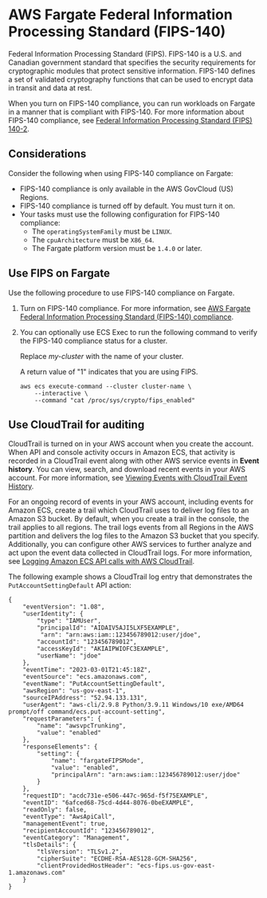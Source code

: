 # AWS Fargate Federal Information Processing Standard \(FIPS\-140\)<a name="ecs-fips-compliance"></a>

Federal Information Processing Standard \(FIPS\)\. FIPS\-140 is a U\.S\. and Canadian government standard that specifies the security requirements for cryptographic modules that protect sensitive information\. FIPS\-140 defines a set of validated cryptography functions that can be used to encrypt data in transit and data at rest\. 

When you turn on FIPS\-140 compliance, you can run workloads on Fargate in a manner that is compliant with FIPS\-140\. For more information about FIPS\-140 compliance, see [Federal Information Processing Standard \(FIPS\) 140\-2](https://aws.amazon.com/compliance/fips/)\.

## Considerations<a name="fips-considerations"></a>

Consider the following when using FIPS\-140 compliance on Fargate:
+ FIPS\-140 compliance is only available in the AWS GovCloud \(US\) Regions\.
+ FIPS\-140 compliance is turned off by default\. You must turn it on\.
+ Your tasks must use the following configuration for FIPS\-140 compliance:
  + The `operatingSystemFamily` must be `LINUX`\.
  + The `cpuArchitecture` must be `X86_64`\. 
  + The Fargate platform version must be `1.4.0` or later\.

## Use FIPS on Fargate<a name="use-fips"></a>

Use the following procedure to use FIPS\-140 compliance on Fargate\.

1. Turn on FIPS\-140 compliance\. For more information, see [AWS Fargate Federal Information Processing Standard \(FIPS\-140\) compliance](ecs-account-settings.md#fips-setting)\.

1. You can optionally use ECS Exec to run the following command to verify the FIPS\-140 compliance status for a cluster\.

   Replace *my\-cluster* with the name of your cluster\.

   A return value of "1" indicates that you are using FIPS\.

   ```
   aws ecs execute-command --cluster cluster-name \
       --interactive \
       --command "cat /proc/sys/crypto/fips_enabled"
   ```

## Use CloudTrail for auditing<a name="fips-cloud-trail"></a>

CloudTrail is turned on in your AWS account when you create the account\. When API and console activity occurs in Amazon ECS, that activity is recorded in a CloudTrail event along with other AWS service events in **Event history**\. You can view, search, and download recent events in your AWS account\. For more information, see [Viewing Events with CloudTrail Event History](https://docs.aws.amazon.com/awscloudtrail/latest/userguide/view-cloudtrail-events.html)\. 

For an ongoing record of events in your AWS account, including events for Amazon ECS, create a trail which CloudTrail uses to deliver log files to an Amazon S3 bucket\. By default, when you create a trail in the console, the trail applies to all regions\. The trail logs events from all Regions in the AWS partition and delivers the log files to the Amazon S3 bucket that you specify\. Additionally, you can configure other AWS services to further analyze and act upon the event data collected in CloudTrail logs\. For more information, see [Logging Amazon ECS API calls with AWS CloudTrail](logging-using-cloudtrail.md)\.

The following example shows a CloudTrail log entry that demonstrates the `PutAccountSettingDefault` API action:

```
{
    "eventVersion": "1.08",
    "userIdentity": {
        "type": "IAMUser",
        "principalId": "AIDAIV5AJI5LXF5EXAMPLE",
         "arn": "arn:aws:iam::123456789012:user/jdoe",
        "accountId": "123456789012",
        "accessKeyId": "AKIAIPWIOFC3EXAMPLE",
        "userName": "jdoe"
    },
    "eventTime": "2023-03-01T21:45:18Z",
    "eventSource": "ecs.amazonaws.com",
    "eventName": "PutAccountSettingDefault",
    "awsRegion": "us-gov-east-1",
    "sourceIPAddress": "52.94.133.131",
    "userAgent": "aws-cli/2.9.8 Python/3.9.11 Windows/10 exe/AMD64 prompt/off command/ecs.put-account-setting",
    "requestParameters": {
        "name": "awsvpcTrunking",
        "value": "enabled"
    },
    "responseElements": {
        "setting": {
            "name": "fargateFIPSMode",
            "value": "enabled",
            "principalArn": "arn:aws:iam::123456789012:user/jdoe"
        }
    },
    "requestID": "acdc731e-e506-447c-965d-f5f75EXAMPLE",
    "eventID": "6afced68-75cd-4d44-8076-0beEXAMPLE",
    "readOnly": false,
    "eventType": "AwsApiCall",
    "managementEvent": true,
    "recipientAccountId": "123456789012",
    "eventCategory": "Management",
    "tlsDetails": {
        "tlsVersion": "TLSv1.2",
        "cipherSuite": "ECDHE-RSA-AES128-GCM-SHA256",
        "clientProvidedHostHeader": "ecs-fips.us-gov-east-1.amazonaws.com"
    }
}
```
